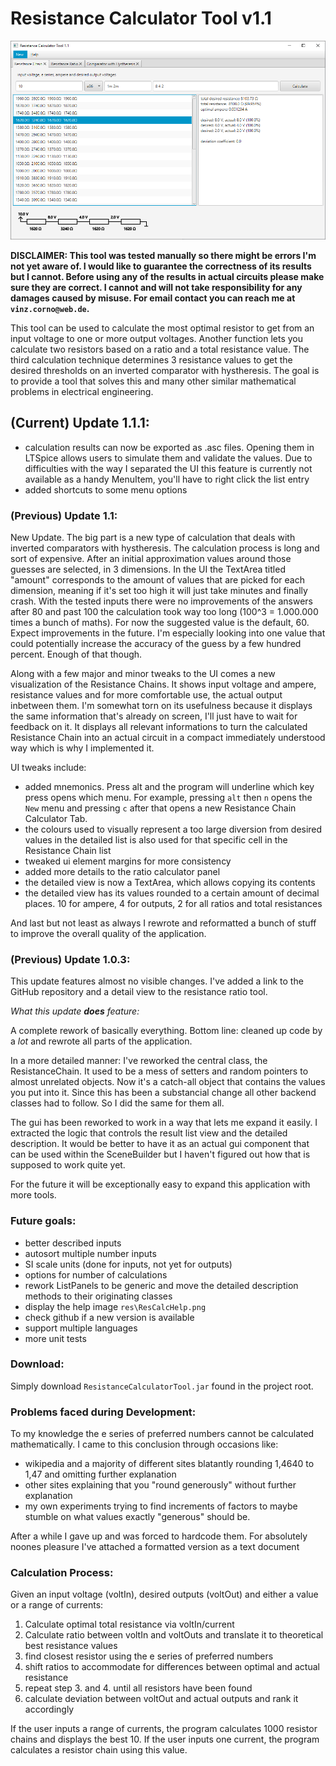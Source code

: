 # Resistance Calculator Tool v1.1

![Resistance Calculator Preview](res/ResCalcPreview.png "Resistance Chain Calculator displaying detailed information on a selected Resistance Chain") 

**DISCLAIMER: This tool was tested manually so there might be errors I'm not yet aware of. 
I would like to guarantee the correctness of its results but I cannot.
Before using any of the results in actual circuits please make sure they are correct. 
I cannot and will not take responsibility for any damages caused by misuse.
For email contact you can reach me at `vinz.corno@web.de`.** 

This tool can be used to calculate the most optimal resistor to get from an input voltage to one or more output voltages.
Another function lets you calculate two resistors based on a ratio and a total resistance value.
The third calculation technique determines 3 resistance values to get the desired thresholds on an inverted comparator with hystheresis.
The goal is to provide a tool that solves this and many other similar mathematical problems in electrical engineering.

## (Current) Update 1.1.1:
- calculation results can now be exported as .asc files. Opening them in LTSpice allows users to simulate them and validate the values.
Due to difficulties with the way I separated the UI this feature is currently not available as a handy MenuItem, you'll have to right click the list entry 
- added shortcuts to some menu options

### (Previous) Update 1.1:
New Update. The big part is a new type of calculation that deals with inverted comparators with hystheresis. The calculation process is long and sort of expensive.
After an initial approximation values around those guesses are selected, in 3 dimensions. In the UI the TextArea titled "amount" corresponds to the amount of values that are picked for each dimension,
meaning if it's set too high it will just take minutes and finally crash. With the tested inputs there were no improvements of the answers after 80 and past 100 the calculation took way too long (100^3 = 1.000.000 times a bunch of maths).
For now the suggested value is the default, 60. Expect improvements in the future. 
I'm especially looking into one value that could potentially increase the accuracy of the guess by a few hundred percent. Enough of that though.

Along with a few major and minor tweaks to the UI comes a new visualization of the Resistance Chains. 
It shows input voltage and ampere, resistance values and for more comfortable use, the actual output inbetween them.
I'm somewhat torn on its usefulness because it displays the same information that's already on screen, 
I'll just have to wait for feedback on it. 
It displays all relevant informations to turn the calculated Resistance Chain into an actual circuit in a compact immediately understood way
which is why I implemented it.

UI tweaks include:
- added mnemonics. Press alt and the program will underline which key press opens which menu. For example, pressing `alt` then `n` opens the `New` menu and pressing `c` after that opens a new Resistance Chain Calculator Tab.
- the colours used to visually represent a too large diversion from desired values in the detailed list is also used for that specific cell in the Resistance Chain list
- tweaked ui element margins for more consistency
- added more details to the ratio calculator panel
- the detailed view is now a TextArea, which allows copying its contents
- the detailed view has its values rounded to a certain amount of decimal places. 10 for ampere, 4 for outputs, 2 for all ratios and total resistances

And last but not least as always I rewrote and reformatted a bunch of stuff to improve the overall quality of the application.

### (Previous) Update 1.0.3:
This update features almost no visible changes. I've added a link to the GitHub repository and a detail view to the resistance ratio tool.

*What this update* ***does*** *feature:*

A complete rework of basically everything. Bottom line: cleaned up code by a *lot* and rewrote all parts of the application.

In a more detailed manner: I've reworked the central class, the ResistanceChain. It used to be a mess of setters and random pointers to almost unrelated objects.
Now it's a catch-all object that contains the values you put into it. Since this has been a substancial change all other backend classes had to follow.
So I did the same for them all.

The gui has been reworked to work in a way that lets me expand it easily. I extracted the logic that controls the result list view
and the detailed description. It would be better to have it as an actual gui component that can be used within the SceneBuilder
but I haven't figured out how that is supposed to work quite yet. 

For the future it will be exceptionally easy to expand this application with more tools.

### Future goals:

- better described inputs
- autosort multiple number inputs
- SI scale units (done for inputs, not yet for outputs)
- options for number of calculations
- rework ListPanels to be generic and move the detailed description methods to their originating classes
- display the help image `res\ResCalcHelp.png`
- check github if a new version is available
- support multiple languages
- more unit tests

### Download:
Simply download `ResistanceCalculatorTool.jar` found in the project root.

### Problems faced during Development:
To my knowledge the e series of preferred numbers cannot be calculated mathematically. I came to this conclusion through occasions like:
  * wikipedia and a majority of different sites blatantly rounding 1,4640 to 1,47  and omitting further explanation
  * other sites explaining that you "round generously" without further explanation
  * my own experiments trying to find increments of factors to maybe stumble on what values exactly "generous" should be.

After a while I gave up and was forced to hardcode them. For absolutely noones pleasure I've attached a formatted version as a text document

### Calculation Process:
Given an input voltage (voltIn), desired outputs (voltOut) and either a value or a range of currents:

1. Calculate optimal total resistance via voltIn/current
2. Calculate ratio between voltIn and voltOuts and translate it to theoretical best resistance values
3. find closest resistor using the e series of preferred numbers
4. shift ratios to accommodate for differences between optimal and actual resistance
5. repeat step 3. and 4. until all resistors have been found
6. calculate deviation between voltOut and actual outputs and rank it accordingly

If the user inputs a range of currents, the program calculates 1000 resistor chains and displays the best 10.
If the user inputs one current, the program calculates a resistor chain using this value.

